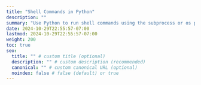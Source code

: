 ```yaml
---
title: "Shell Commands in Python"
description: ""
summary: "Use Python to run shell commands using the subprocess or os package."
date: 2024-10-29T22:55:57-07:00
lastmod: 2024-10-29T22:55:57-07:00
weight: 200
toc: true
seo:
  title: "" # custom title (optional)
  description: "" # custom description (recommended)
  canonical: "" # custom canonical URL (optional)
  noindex: false # false (default) or true
---
```

